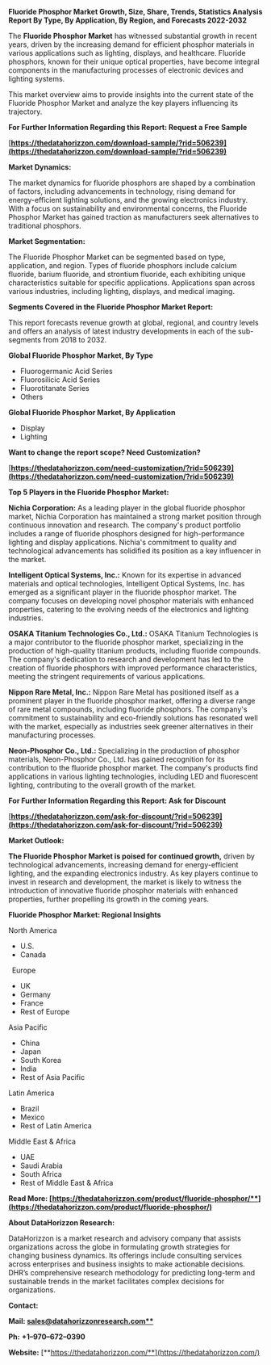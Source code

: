﻿**Fluoride Phosphor  Market Growth, Size, Share, Trends, Statistics Analysis Report By Type, By Application, By Region, and Forecasts 2022-2032**

The **Fluoride Phosphor Market** has witnessed substantial growth in recent years, driven by the increasing demand for efficient phosphor materials in various applications such as lighting, displays, and healthcare. Fluoride phosphors, known for their unique optical properties, have become integral components in the manufacturing processes of electronic devices and lighting systems. 

This market overview aims to provide insights into the current state of the Fluoride Phosphor Market and analyze the key players influencing its trajectory.

**For Further Information Regarding this Report: Request a Free Sample**	

[**https://thedatahorizzon.com/download-sample/?rid=506239](https://thedatahorizzon.com/download-sample/?rid=506239)** 

**Market Dynamics:**

The market dynamics for fluoride phosphors are shaped by a combination of factors, including advancements in technology, rising demand for energy-efficient lighting solutions, and the growing electronics industry. With a focus on sustainability and environmental concerns, the Fluoride Phosphor Market has gained traction as manufacturers seek alternatives to traditional phosphors.

**Market Segmentation:**

The Fluoride Phosphor Market can be segmented based on type, application, and region. Types of fluoride phosphors include calcium fluoride, barium fluoride, and strontium fluoride, each exhibiting unique characteristics suitable for specific applications. Applications span across various industries, including lighting, displays, and medical imaging.

**Segments Covered in the Fluoride Phosphor Market Report:**

This report forecasts revenue growth at global, regional, and country levels and offers an analysis of latest industry developments in each of the sub-segments from 2018 to 2032.

**Global Fluoride Phosphor Market, By Type**

- Fluorogermanic Acid Series
- Fluorosilicic Acid Series
- Fluorotitanate Series
- Others

**Global Fluoride Phosphor Market, By Application**

- Display
- Lighting

**Want to change the report scope? Need Customization?**

[**https://thedatahorizzon.com/need-customization/?rid=506239](https://thedatahorizzon.com/need-customization/?rid=506239)** 

**Top 5 Players in the Fluoride Phosphor Market:**

**Nichia Corporation:** As a leading player in the global fluoride phosphor market, Nichia Corporation has maintained a strong market position through continuous innovation and research. The company's product portfolio includes a range of fluoride phosphors designed for high-performance lighting and display applications. Nichia's commitment to quality and technological advancements has solidified its position as a key influencer in the market.

**Intelligent Optical Systems, Inc.:** Known for its expertise in advanced materials and optical technologies, Intelligent Optical Systems, Inc. has emerged as a significant player in the fluoride phosphor market. The company focuses on developing novel phosphor materials with enhanced properties, catering to the evolving needs of the electronics and lighting industries.

**OSAKA Titanium Technologies Co., Ltd.:** OSAKA Titanium Technologies is a major contributor to the fluoride phosphor market, specializing in the production of high-quality titanium products, including fluoride compounds. The company's dedication to research and development has led to the creation of fluoride phosphors with improved performance characteristics, meeting the stringent requirements of various applications.

**Nippon Rare Metal, Inc.:** Nippon Rare Metal has positioned itself as a prominent player in the fluoride phosphor market, offering a diverse range of rare metal compounds, including fluoride phosphors. The company's commitment to sustainability and eco-friendly solutions has resonated well with the market, especially as industries seek greener alternatives in their manufacturing processes.

**Neon-Phosphor Co., Ltd.:** Specializing in the production of phosphor materials, Neon-Phosphor Co., Ltd. has gained recognition for its contribution to the fluoride phosphor market. The company's products find applications in various lighting technologies, including LED and fluorescent lighting, contributing to the overall growth of the market. 

**For Further Information Regarding this Report: Ask for Discount**	

[**https://thedatahorizzon.com/ask-for-discount/?rid=506239](https://thedatahorizzon.com/ask-for-discount/?rid=506239)** 

**Market Outlook:**

**The Fluoride Phosphor Market is poised for continued growth,** driven by technological advancements, increasing demand for energy-efficient lighting, and the expanding electronics industry. As key players continue to invest in research and development, the market is likely to witness the introduction of innovative fluoride phosphor materials with enhanced properties, further propelling its growth in the coming years.

**Fluoride Phosphor Market: Regional Insights**

North America

- U.S.
- Canada

` `Europe

- UK
- Germany
- France
- Rest of Europe

Asia Pacific

- China
- Japan
- South Korea
- India
- Rest of Asia Pacific

Latin America

- Brazil
- Mexico
- Rest of Latin America

Middle East & Africa

- UAE
- Saudi Arabia
- South Africa
- Rest of Middle East & Africa

**Read More: [https://thedatahorizzon.com/product/fluoride-phosphor/**](https://thedatahorizzon.com/product/fluoride-phosphor/)** 

**About DataHorizzon Research:**

DataHorizzon is a market research and advisory company that assists organizations across the globe in formulating growth strategies for changing business dynamics. Its offerings include consulting services across enterprises and business insights to make actionable decisions. DHR’s comprehensive research methodology for predicting long-term and sustainable trends in the market facilitates complex decisions for organizations.

**Contact:**

**Mail: [sales@datahorizzonresearch.com**](mailto:sales@datahorizzonresearch.com)**

**Ph:** **+1–970–672–0390**

**Website:** [**https://thedatahorizzon.com/**](https://thedatahorizzon.com/)

